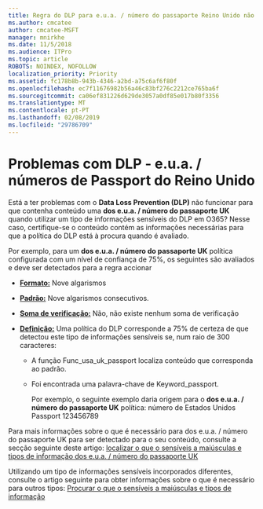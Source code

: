 ```yaml
---
title: Regra do DLP para e.u.a. / número do passaporte Reino Unido não funcionar
ms.author: cmcatee
author: cmcatee-MSFT
manager: mnirkhe
ms.date: 11/5/2018
ms.audience: ITPro
ms.topic: article
ROBOTS: NOINDEX, NOFOLLOW
localization_priority: Priority
ms.assetid: fc178b8b-943b-4346-a2bd-a75c6af6f80f
ms.openlocfilehash: ec7f11676982b56a46c83bf276c2212ce765ba6f
ms.sourcegitcommit: ca06ef831226d629de3057a0df85e017b80f3356
ms.translationtype: MT
ms.contentlocale: pt-PT
ms.lasthandoff: 02/08/2019
ms.locfileid: "29786709"
---
```

# <a name="problems-with-dlp---usuk-passport-numbers"></a>Problemas com DLP - e.u.a. / números de Passport do Reino Unido

Está a ter problemas com o **Data Loss Prevention (DLP)** não funcionar para que contenha conteúdo uma **dos e.u.a. / número do passaporte UK** quando utilizar um tipo de informações sensíveis do DLP em O365? Nesse caso, certifique-se o conteúdo contém as informações necessárias para que a política do DLP está à procura quando é avaliado. 
  
Por exemplo, para um **dos e.u.a. / número do passaporte UK** política configurada com um nível de confiança de 75%, os seguintes são avaliados e deve ser detectados para a regra accionar 
  
- **[Formato:](https://docs.microsoft.com/office365/securitycompliance/what-the-sensitive-information-types-look-for#format-77)** Nove algarismos 
    
- **[Padrão:](https://docs.microsoft.com/office365/securitycompliance/what-the-sensitive-information-types-look-for#pattern-77)** Nove algarismos consecutivos. 
    
- **[Soma de verificação:](https://docs.microsoft.com/office365/securitycompliance/what-the-sensitive-information-types-look-for#checksum-76)** Não, não existe nenhum soma de verificação 
    
- **[Definição:](https://docs.microsoft.com/office365/securitycompliance/what-the-sensitive-information-types-look-for#definition-77)** Uma política do DLP corresponde a 75% de certeza de que detectou este tipo de informações sensíveis se, num raio de 300 caracteres: 
    
  - A função Func_usa_uk_passport localiza conteúdo que corresponda ao padrão.
    
  - Foi encontrada uma palavra-chave de Keyword_passport.
    
    Por exemplo, o seguinte exemplo daria origem para o **dos e.u.a. / número do passaporte UK** política: número de Estados Unidos Passport 123456789 
    
Para mais informações sobre o que é necessário para dos e.u.a. / número do passaporte UK para ser detectado para o seu conteúdo, consulte a secção seguinte deste artigo: [localizar o que o sensíveis a maiúsculas e tipos de informação dos e.u.a. / número do passaporte UK](https://docs.microsoft.com/office365/securitycompliance/what-the-sensitive-information-types-look-for#us--uk-passport-number)
  
Utilizando um tipo de informações sensíveis incorporados diferentes, consulte o artigo seguinte para obter informações sobre o que é necessário para outros tipos: [Procurar o que o sensíveis a maiúsculas e tipos de informação](https://docs.microsoft.com/office365/securitycompliance/what-the-sensitive-information-types-look-for)
  

